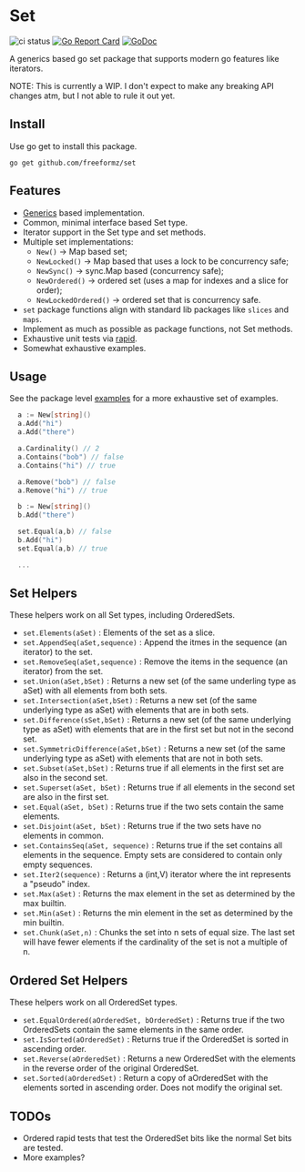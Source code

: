 # Set

![ci status](https://github.com/freeformz/set/actions/workflows/ci.yaml/badge.svg?branch=main)
[![Go Report Card](https://goreportcard.com/badge/github.com/freeformz/set)](https://goreportcard.com/report/github.com/freeformz/set)
[![GoDoc](https://godoc.org/github.com/freeformz/set?status.svg)](http://godoc.org/github.com/freeformz/set)

A generics based go set package that supports modern go features like iterators.

NOTE: This is currently a WIP. I don't expect to make any breaking API changes atm, but I not able to rule it out yet.

## Install

Use go get to install this package.

```console
go get github.com/freeformz/set
```

## Features

* [Generics](https://go.dev/doc/tutorial/generics) based implementation.
* Common, minimal interface based Set type.
* Iterator support in the Set type and set methods.
* Multiple set implementations:
  * `New()` -> Map based set;
  * `NewLocked()` -> Map based that uses a lock to be concurrency safe;
  * `NewSync()` -> sync.Map based (concurrency safe);
  * `NewOrdered()` -> ordered set (uses a map for indexes and a slice for order);
  * `NewLockedOrdered()` -> ordered set that is concurrency safe.
* `set` package functions align with standard lib packages like `slices` and `maps`.
* Implement as much as possible as package functions, not Set methods.
* Exhaustive unit tests via [rapid](https://github.com/flyingmutant/rapid).
* Somewhat exhaustive examples.

## Usage

See the package level [examples](https://pkg.go.dev/github.com/freeformz/set#pkg-examples) for a more exhaustive set of examples.

```go
  a := New[string]()
  a.Add("hi")
  a.Add("there")

  a.Cardinality() // 2
  a.Contains("bob") // false
  a.Contains("hi") // true

  a.Remove("bob") // false
  a.Remove("hi") // true

  b := New[string]()
  b.Add("there")

  set.Equal(a,b) // false
  b.Add("hi")
  set.Equal(a,b) // true

  ...
```

## Set Helpers

These helpers work on all Set types, including OrderedSets.

* `set.Elements(aSet)` : Elements of the set as a slice.
* `set.AppendSeq(aSet,sequence)` : Append the itmes in the sequence (an iterator) to the set.
* `set.RemoveSeq(aSet,sequence)` : Remove the items in the sequence (an iterator) from the set.
* `set.Union(aSet,bSet)` : Returns a new set (of the same underling type as aSet) with all elements from both sets.
* `set.Intersection(aSet,bSet)` : Returns a new set (of the same underlying type as aSet) with elements that are in both sets.
* `set.Difference(sSet,bSet)` : Returns a new set (of the same underlying type as aSet) with elements that are in the first set but not in the second set.
* `set.SymmetricDifference(aSet,bSet)` : Returns a new set (of the same underlying type as aSet) with elements that are not in both sets.
* `set.Subset(aSet,bSet)` : Returns true if all elements in the first set are also in the second set.
* `set.Superset(aSet, bSet)` : Returns true if all elements in the second set are also in the first set.
* `set.Equal(aSet, bSet)` : Returns true if the two sets contain the same elements.
* `set.Disjoint(aSet, bSet)` : Returns true if the two sets have no elements in common.
* `set.ContainsSeq(aSet, sequence)` : Returns true if the set contains all elements in the sequence. Empty sets are considered to contain only empty sequences.
* `set.Iter2(sequence)` : Returns a (int,V) iterator where the int represents a "pseudo" index.
* `set.Max(aSet)` : Returns the max element in the set as determined by the max builtin.
* `set.Min(aSet)` : Returns the min element in the set as determined by the min builtin.
* `set.Chunk(aSet,n)` : Chunks the set into n sets of equal size. The last set will have fewer elements if the cardinality of the set is not a multiple of n.

## Ordered Set Helpers

These helpers work on all OrderedSet types.

* `set.EqualOrdered(aOrderedSet, bOrderedSet)` : Returns true if the two OrderedSets contain the same elements in the same order.
* `set.IsSorted(aOrderedSet)` : Returns true if the OrderedSet is sorted in ascending order.
* `set.Reverse(aOrderedSet)` :  Returns a new OrderedSet with the elements in the reverse order of the original OrderedSet.
* `set.Sorted(aOrderedSet)` : Return a copy of aOrderedSet with the elements sorted in ascending order. Does not modify the original set.

## TODOs

* Ordered rapid tests that test the OrderedSet bits like the normal Set bits are tested.
* More examples?
